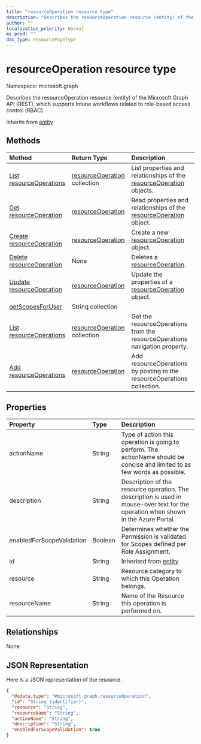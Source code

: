 ```yaml
---
title: "resourceOperation resource type"
description: "Describes the resourceOperation resource (entity) of the Microsoft Graph API (REST), which supports Intune workflows related to role-based access control (RBAC)."
author: ""
localization_priority: Normal
ms.prod: ""
doc_type: resourcePageType
---
```


# resourceOperation resource type


Namespace: microsoft.graph

Describes the resourceOperation resource (entity) of the Microsoft Graph API (REST), which supports Intune workflows related to role-based access control (RBAC).


Inherits from [entity](../resources/entity.md)

## Methods
|Method|Return Type|Description|
|:---|:---|:---|
|[List resourceOperations](../api/resourceoperation-list.md)|[resourceOperation](../resources/resourceoperation.md) collection|List properties and relationships of the [resourceOperation](../resources/resourceoperation.md) objects.|
|[Get resourceOperation](../api/resourceoperation-get.md)|[resourceOperation](../resources/resourceoperation.md)|Read properties and relationships of the [resourceOperation](../resources/resourceoperation.md) object.|
|[Create resourceOperation](../api/resourceoperation-create.md)|[resourceOperation](../resources/resourceoperation.md)|Create a new [resourceOperation](../resources/resourceoperation.md) object.|
|[Delete resourceOperation](../api/resourceoperation-delete.md)|None|Deletes a [resourceOperation](../resources/resourceoperation.md).|
|[Update resourceOperation](../api/resourceoperation-update.md)|[resourceOperation](../resources/resourceoperation.md)|Update the properties of a [resourceOperation](../resources/resourceoperation.md) object.|
|[getScopesForUser](../api/resourceoperation-getscopesforuser.md)|String collection||
|[List resourceOperations](../api/intune-devices-devicemanagement-list-resourceoperations.md)|[resourceOperation](../resources/resourceoperation.md) collection|Get the resourceOperations from the resourceOperations navigation property.|
|[Add resourceOperations](../api/intune-devices-devicemanagement-post-resourceoperations.md)|[resourceOperation](../resources/resourceoperation.md)|Add resourceOperations by posting to the resourceOperations collection.|

## Properties
|Property|Type|Description|
|:---|:---|:---|
|actionName|String|Type of action this operation is going to perform. The actionName should be concise and limited to as few words as possible.|
|description|String|Description of the resource operation. The description is used in mouse-over text for the operation when shown in the Azure Portal.|
|enabledForScopeValidation|Boolean|Determines whether the Permission is validated for Scopes defined per Role Assignment.|
|id|String| Inherited from [entity](../resources/entity.md)|
|resource|String|Resource category to which this Operation belongs.|
|resourceName|String|Name of the Resource this operation is performed on.|

## Relationships
None

## JSON Representation
Here is a JSON representation of the resource.
<!-- {
  "blockType": "resource",
  "keyProperty": "id",
  "@odata.type": "microsoft.graph.resourceOperation",
  "baseType": "microsoft.graph.entity",
  "openType": false
}
-->
``` json
{
  "@odata.type": "#microsoft.graph.resourceOperation",
  "id": "String (identifier)",
  "resource": "String",
  "resourceName": "String",
  "actionName": "String",
  "description": "String",
  "enabledForScopeValidation": true
}
```

